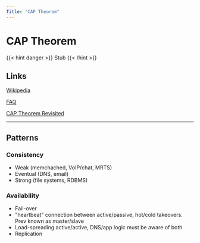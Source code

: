 ```yaml
---
Title: "CAP Theorem"
---
```


# CAP Theorem

{{< hint danger >}}
Stub
{{< /hint >}}

## Links

[Wikipedia](https://en.wikipedia.org/wiki/CAP_theorem)

[FAQ](https://github.com/henryr/cap-faq)

[CAP Theorem Revisited](http://robertgreiner.com/2014/08/cap-theorem-revisited/)

---

## Patterns
### Consistency

- Weak (memchached, VoIP/chat, MRTS)
- Eventual (DNS, email)
- Strong (file systems, RDBMS)

### Availability

- Fail-over
- "heartbeat" connection between active/passive, hot/cold takeovers. Prev known as master/slave
- Load-spreading active/active, DNS/app logic must be aware of both
- Replication
